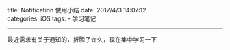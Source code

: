 title: Notification 使用小结
date: 2017/4/3 14:07:12  
categories: iOS
tags: 
	- 学习笔记


------

最近需求有关于通知的，折腾了许久，现在集中学习一下

<!--more-->

